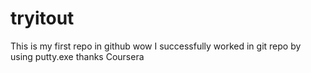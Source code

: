 # tryitout
This is my first repo in github
wow I successfully worked in git repo by using putty.exe
thanks Coursera
